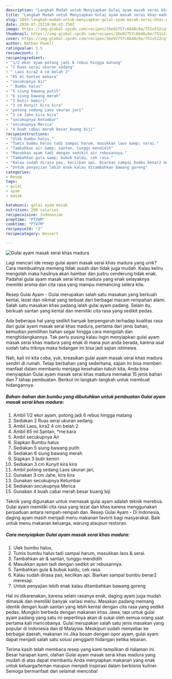 ```yaml
---
description: "Langkah Mudah untuk Menyiapkan Gulai ayam masak serai khas madura yang Bikin Ngiler"
title: "Langkah Mudah untuk Menyiapkan Gulai ayam masak serai khas madura yang Bikin Ngiler"
slug: 1893-langkah-mudah-untuk-menyiapkan-gulai-ayam-masak-serai-khas-madura-yang-bikin-ngiler
date: 2020-07-25T19:06:43.756Z
image: https://img-global.cpcdn.com/recipes/26e92757c6b48c6e/751x532cq70/gulai-ayam-masak-serai-khas-madura-foto-resep-utama.jpg
thumbnail: https://img-global.cpcdn.com/recipes/26e92757c6b48c6e/751x532cq70/gulai-ayam-masak-serai-khas-madura-foto-resep-utama.jpg
cover: https://img-global.cpcdn.com/recipes/26e92757c6b48c6e/751x532cq70/gulai-ayam-masak-serai-khas-madura-foto-resep-utama.jpg
author: Nathan Powell
ratingvalue: 3.5
reviewcount: 3
recipeingredient:
- "1/2 ekor ayam potong jadi 6 rebus hingga matang"
- "2 Ruas serai ukuran sedang"
- " Laos kira2 4 cm belah 2"
- "65 ml Santan mekara"
- "secukupnya Air"
- " Bumbu halus"
- "5 siung bawang putih"
- "6 siung bawang merah"
- "3 butir kemiri"
- "3 cm Kunyit kira kira"
- "potong sedang Laos ukuran jari"
- "3 cm Jahe kira kira"
- "secukupnya Ketumbar"
- "secukupnya Merica"
- "4 buah cabai merah besar buang biji"
recipeinstructions:
- "Ulek bumbu halus,"
- "Tumis bumbu halus tadi sampai harum, masukkan laos &amp; serai."
- "Tambahkan air &amp; santan, tunggu mendidih"
- "Masukkan ayam tadi dengan sedikit air rebusannya."
- "Tambahkan gula &amp; bubuk kaldu, cek rasa."
- "Kalau sudah dirasa pas, kecilkan api. Biarkan sampai bumbu benar2 meresap."
- "Untuk penyajian lebih enak kalau ditambahkan bawang goreng"
categories:
- Resep
tags:
- gulai
- ayam
- masak

katakunci: gulai ayam masak 
nutrition: 290 calories
recipecuisine: Indonesian
preptime: "PT20M"
cooktime: "PT47M"
recipeyield: "2"
recipecategory: Dessert

---
```



![Gulai ayam masak serai khas madura](https://img-global.cpcdn.com/recipes/26e92757c6b48c6e/751x532cq70/gulai-ayam-masak-serai-khas-madura-foto-resep-utama.jpg)

Lagi mencari ide resep gulai ayam masak serai khas madura yang unik? Cara membuatnya memang tidak susah dan tidak juga mudah. Kalau keliru mengolah maka hasilnya akan hambar dan justru cenderung tidak enak. Padahal gulai ayam masak serai khas madura yang enak selayaknya memiliki aroma dan cita rasa yang mampu memancing selera kita.

Resep Gulai Ayam - Gulai merupakan salah satu masakan yang berkuah kental, lezat dan nikmat yang terbuat dari berbagai macam rempahan alami. Salah satu masakan khas padang ialah gulai ayam padang. Selain itu, berkuah santan yang kental dan memiliki cita rasa yang sedikit pedas.

Ada beberapa hal yang sedikit banyak berpengaruh terhadap kualitas rasa dari gulai ayam masak serai khas madura, pertama dari jenis bahan, kemudian pemilihan bahan segar hingga cara mengolah dan menghidangkannya. Tak perlu pusing kalau ingin menyiapkan gulai ayam masak serai khas madura yang enak di mana pun anda berada, karena asal sudah tahu triknya maka hidangan ini bisa jadi sajian istimewa.


Nah, kali ini kita coba, yuk, kreasikan gulai ayam masak serai khas madura sendiri di rumah. Tetap berbahan yang sederhana, sajian ini bisa memberi manfaat dalam membantu menjaga kesehatan tubuh kita. Anda bisa menyiapkan Gulai ayam masak serai khas madura memakai 15 jenis bahan dan 7 tahap pembuatan. Berikut ini langkah-langkah untuk membuat hidangannya.

<!--inarticleads1-->

##### Bahan-bahan dan bumbu yang dibutuhkan untuk pembuatan Gulai ayam masak serai khas madura:

1. Ambil 1/2 ekor ayam, potong jadi 6 rebus hingga matang
1. Sediakan 2 Ruas serai ukuran sedang
1. Ambil  Laos, kira2 4 cm belah 2
1. Ambil 65 ml Santan, *me:kara
1. Ambil secukupnya Air
1. Siapkan  Bumbu halus
1. Sediakan 5 siung bawang putih
1. Sediakan 6 siung bawang merah
1. Siapkan 3 butir kemiri
1. Sediakan 3 cm Kunyit kira kira
1. Ambil potong sedang Laos ukuran jari,
1. Gunakan 3 cm Jahe, kira kira
1. Gunakan secukupnya Ketumbar
1. Sediakan secukupnya Merica
1. Gunakan 4 buah cabai merah besar buang biji


Teknik yang digunakan untuk memasak gulai ayam adalah teknik merebus. Gulai ayam memiliki cita rasa yang lezat dan khas karena menggunakan perpaduan antara rempah-rempah dan. Resep Gulai Ayam - Di Indonesia, daging ayam masih menjadi menu makanan favorit bagi masyarakat. Baik untuk menu makanan keluarga, warung ataupun restoran. 

<!--inarticleads2-->

##### Cara menyiapkan Gulai ayam masak serai khas madura:

1. Ulek bumbu halus,
1. Tumis bumbu halus tadi sampai harum, masukkan laos &amp; serai.
1. Tambahkan air &amp; santan, tunggu mendidih
1. Masukkan ayam tadi dengan sedikit air rebusannya.
1. Tambahkan gula &amp; bubuk kaldu, cek rasa.
1. Kalau sudah dirasa pas, kecilkan api. Biarkan sampai bumbu benar2 meresap.
1. Untuk penyajian lebih enak kalau ditambahkan bawang goreng


Hal ini dikarenakan, karena selain rasanya enak, daging ayam juga mudah dimasak dan memiliki banyak variasi menu. Masakan padang memang identik dengan kuah santan yang lebih kental dengan cita rasa yang sedikit pedas. Mungkin berbeda dengan makanan khas Jawa, tapi untuk gulai ayam padang yang satu ini sepertinya akan di sukai oleh semua orang saat pertama kali mencobanya. Gulai merupakan salah satu jenis masakan yang popular di Indonesia dan di Malaysia. Meskipun sudah menyebar ke berbagai daerah, makanan ini Jika bosan dengan opor ayam, gulai ayam dapat menjadi salah satu solusi pengganti hidangan ketika lebaran. 

Terima kasih telah membaca resep yang kami tampilkan di halaman ini. Besar harapan kami, olahan Gulai ayam masak serai khas madura yang mudah di atas dapat membantu Anda menyiapkan makanan yang enak untuk keluarga/teman maupun menjadi inspirasi dalam berbisnis kuliner. Semoga bermanfaat dan selamat mencoba!
